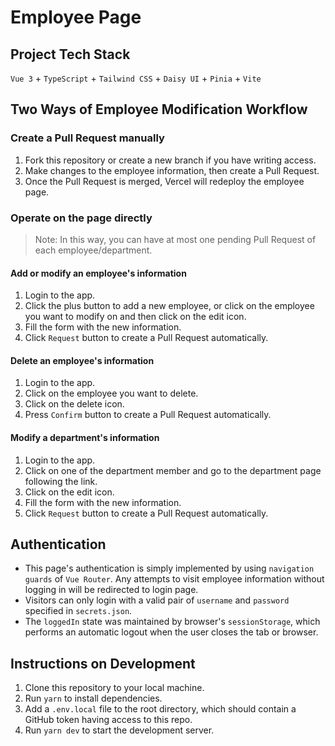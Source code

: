 # Employee Page

## Project Tech Stack

`Vue 3` + `TypeScript` + `Tailwind CSS` + `Daisy UI` + `Pinia` + `Vite`

## Two Ways of Employee Modification Workflow

### Create a Pull Request manually

1. Fork this repository or create a new branch if you have writing access.
2. Make changes to the employee information, then create a Pull Request.
3. Once the Pull Request is merged, Vercel will redeploy the employee page.

### Operate on the page directly

> Note: In this way, you can have at most one pending Pull Request of each employee/department.

#### Add or modify an employee's information

1. Login to the app.
2. Click the plus button to add a new employee, or click on the employee you want to modify on and then click on the edit icon.
3. Fill the form with the new information.
4. Click `Request` button to create a Pull Request automatically.

#### Delete an employee's information

1. Login to the app.
2. Click on the employee you want to delete.
3. Click on the delete icon.
4. Press `Confirm` button to create a Pull Request automatically.

#### Modify a department's information

1. Login to the app.
2. Click on one of the department member and go to the department page following the link.
3. Click on the edit icon.
4. Fill the form with the new information.
5. Click `Request` button to create a Pull Request automatically.

## Authentication

- This page's authentication is simply implemented by using `navigation guards` of `Vue Router`. Any attempts to visit employee information without logging in will be redirected to login page. 
- Visitors can only login with a valid pair of `username` and `password` specified in `secrets.json`.
- The `loggedIn` state was maintained by browser's `sessionStorage`, which performs an automatic logout when the user closes the tab or browser.

## Instructions on Development

1. Clone this repository to your local machine.
2. Run `yarn` to install dependencies.
3. Add a `.env.local` file to the root directory, which should contain a GitHub token having access to this repo.
4. Run `yarn dev` to start the development server.